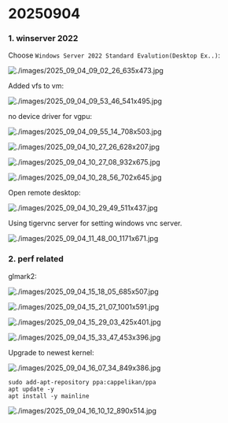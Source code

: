 # 20250904
### 1. winserver 2022
Choose `Windows Server 2022 Standard Evalution(Desktop Ex..)`:    

![./images/2025_09_04_09_02_26_635x473.jpg](./images/2025_09_04_09_02_26_635x473.jpg)

Added vfs to vm:    

![./images/2025_09_04_09_53_46_541x495.jpg](./images/2025_09_04_09_53_46_541x495.jpg)

no device driver for vgpu:   

![./images/2025_09_04_09_55_14_708x503.jpg](./images/2025_09_04_09_55_14_708x503.jpg)


![./images/2025_09_04_10_27_26_628x207.jpg](./images/2025_09_04_10_27_26_628x207.jpg)


![./images/2025_09_04_10_27_08_932x675.jpg](./images/2025_09_04_10_27_08_932x675.jpg)

![./images/2025_09_04_10_28_56_702x645.jpg](./images/2025_09_04_10_28_56_702x645.jpg)

Open remote desktop:    

![./images/2025_09_04_10_29_49_511x437.jpg](./images/2025_09_04_10_29_49_511x437.jpg)

Using tigervnc server for setting windows vnc server.   

![./images/2025_09_04_11_48_00_1171x671.jpg](./images/2025_09_04_11_48_00_1171x671.jpg)

### 2. perf related
glmark2:     

![./images/2025_09_04_15_18_05_685x507.jpg](./images/2025_09_04_15_18_05_685x507.jpg)

![./images/2025_09_04_15_21_07_1001x591.jpg](./images/2025_09_04_15_21_07_1001x591.jpg)

![./images/2025_09_04_15_29_03_425x401.jpg](./images/2025_09_04_15_29_03_425x401.jpg)

![./images/2025_09_04_15_33_47_453x396.jpg](./images/2025_09_04_15_33_47_453x396.jpg)

Upgrade to newest kernel:    

![./images/2025_09_04_16_07_34_849x386.jpg](./images/2025_09_04_16_07_34_849x386.jpg)

```
sudo add-apt-repository ppa:cappelikan/ppa
apt update -y
apt install -y mainline
```

![./images/2025_09_04_16_10_12_890x514.jpg](./images/2025_09_04_16_10_12_890x514.jpg)

